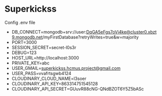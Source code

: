 # Superkickss

Config .env file

- DB_CONNECT=mongodb+srv://user:DqGA5eFgs7oVi4ke@cluster0.xbzt9.mongodb.net/myFirstDatabase?retryWrites=true&w=majority
- PORT=3000
- SESSION_SECRET=secret-l0s3r
- DEBUG=123
- HOST_URL=http://localhost:3000
- PRIVATE_KEY=abc
- USER_GMAIL=superkickss.hcmus.project@gmail.com
- USER_PASS=vvafrtsgwb4124
- CLOUDINARY_CLOUD_NAME=l3soer
- CLOUDINARY_API_KEY=863314751545128
- CLOUDINARY_API_SECRET=GUuvR88cNG-QNdBZOT6Y5Z5bASc